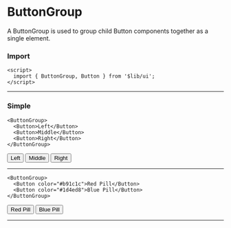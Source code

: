 <script>
	import { ButtonGroup, Button } from '$lib/ui';
  import Tables from './Tables.svelte';
</script>

# ButtonGroup

A ButtonGroup is used to group child Button components together as a single element.

### Import

```svelte
<script>
  import { ButtonGroup, Button } from '$lib/ui';
</script>
```

---

### Simple

```svelte
<ButtonGroup>
  <Button>Left</Button>
  <Button>Middle</Button>
  <Button>Right</Button>
</ButtonGroup>
```
<ButtonGroup>
  <Button>Left</Button>
  <Button>Middle</Button>
  <Button>Right</Button>
</ButtonGroup>

---

```svelte
<ButtonGroup>
  <Button color="#b91c1c">Red Pill</Button>
  <Button color="#1d4ed8">Blue Pill</Button>
</ButtonGroup>
```
<ButtonGroup>
  <Button color="#b91c1c">Red Pill</Button>
  <Button color="#1d4ed8">Blue Pill</Button>
</ButtonGroup>

---

<Tables />